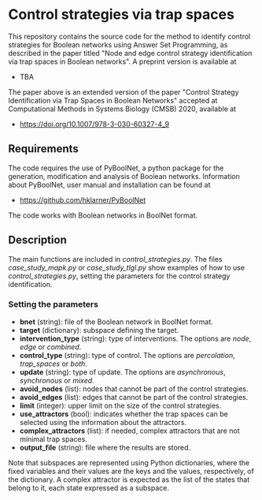 # Control strategies via trap spaces

This repository contains the source code for the method to identify control strategies for Boolean networks using Answer Set Programming, as described in the paper titled "Node and edge control strategy identification via trap spaces in Boolean networks". A preprint version is available at

 * TBA


The paper above is an extended version of the paper "Control Strategy Identification via Trap Spaces in Boolean Networks" accepted at Computational Methods in Systems Biology (CMSB) 2020, available at

 * https://doi.org/10.1007/978-3-030-60327-4_9


## Requirements

The code requires the use of PyBoolNet, a python package for the generation, modification and analysis of Boolean networks. Information about PyBoolNet, user manual and installation can be found at

* https://github.com/hklarner/PyBoolNet

The code works with Boolean networks in BoolNet format.


## Description

The main functions are included in *control_strategies.py*. The files *case_study_mapk.py* or *case_study_tlgl.py* show examples of how to use *control_strategies.py*, setting the parameters for the control strategy identification.

### Setting the parameters

 * **bnet** (string): file of the Boolean network in BoolNet format.
 * **target** (dictionary): subspace defining the target.
 * **intervention_type** (string): type of interventions. The options are *node*, *edge* or *combined*.
 * **control_type** (string): type of control. The options are *percolation*, *trap_spaces* or *both*.
 * **update** (string): type of update. The options are *asynchronous*, *synchronous* or *mixed*.
 * **avoid_nodes** (list): nodes that cannot be part of the control strategies.
 * **avoid_edges** (list): edges that cannot be part of the control strategies.
 * **limit** (integer): upper limit on the size of the control strategies.
 * **use_attractors** (bool): indicates whether the trap spaces can be selected using the information about the attractors.
 * **complex_attractors** (list): if needed, complex attractors that are not minimal trap spaces.
 * **output_file** (string): file where the results are stored.
 
 
Note that subspaces are represented using Python dictionaries, where the fixed variables and their values are the keys and the values, respectively, of the dictionary. A complex attractor is expected as the list of the states that belong to it, each state expressed as a subspace.

